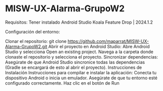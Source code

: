 # MISW-UX-Alarma-GrupoW2

Requisitos: Tener instalado Android Studio Koala Feature Drop | 2024.1.2

Configuración del entorno:

Clonar el repositorio: git clone https://github.com/maparrat/MISW-UX-Alarma-GrupoW2.git
Abrir el proyecto en Android Studio:
Abre Android Studio y selecciona Open an existing project.
Navega a la carpeta donde clonaste el repositorio y selecciona el proyecto.
Sincronizar dependencias: Asegúrate de que Android Studio sincronice todas las dependencias (Gradle se encargará de esto al abrir el proyecto).
Instrucciones de Instalación Instrucciones para compilar e instalar la aplicación:
Conecta tu dispositivo Android o inicia un emulador.
Asegúrate de que tu entorno esté configurado correctamente.
Haz clic en el botón de Run
